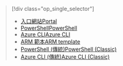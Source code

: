 > [!div class="op_single_selector"]
> * [<span data-ttu-id="d4e1c-101">入口網站</span><span class="sxs-lookup"><span data-stu-id="d4e1c-101">Portal</span></span>](../articles/virtual-network/virtual-networks-create-nsg-arm-pportal.md)
> * [<span data-ttu-id="d4e1c-102">PowerShell</span><span class="sxs-lookup"><span data-stu-id="d4e1c-102">PowerShell</span></span>](../articles/virtual-network/virtual-networks-create-nsg-arm-ps.md)
> * [<span data-ttu-id="d4e1c-103">Azure CLI</span><span class="sxs-lookup"><span data-stu-id="d4e1c-103">Azure CLI</span></span>](../articles/virtual-network/virtual-networks-create-nsg-arm-cli.md)
> * [<span data-ttu-id="d4e1c-104">ARM 範本</span><span class="sxs-lookup"><span data-stu-id="d4e1c-104">ARM template</span></span>](../articles/virtual-network/virtual-networks-create-nsg-arm-template.md)
> * [<span data-ttu-id="d4e1c-105">PowerShell (傳統)</span><span class="sxs-lookup"><span data-stu-id="d4e1c-105">PowerShell (Classic)</span></span>](../articles/virtual-network/virtual-networks-create-nsg-classic-ps.md)
> * [<span data-ttu-id="d4e1c-106">Azure CLI (傳統)</span><span class="sxs-lookup"><span data-stu-id="d4e1c-106">Azure CLI (Classic)</span></span>](../articles/virtual-network/virtual-networks-create-nsg-classic-cli.md)